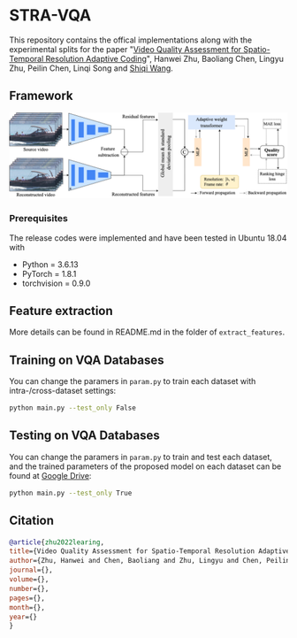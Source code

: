 # STRA-VQA
This repository contains the offical implementations along with the experimental splits for the paper "[Video Quality Assessment for Spatio-Temporal Resolution Adaptive Coding](https://ieeexplore.ieee.org/document/****)", Hanwei Zhu, Baoliang Chen, Lingyu Zhu, Peilin Chen, Linqi Song and [Shiqi Wang](https://www.cs.cityu.edu.hk/~shiqwang/).


## Framework
![framework](./images/framework.png)

### Prerequisites
The release codes were implemented and have been tested in Ubuntu 18.04 with
- Python = 3.6.13
- PyTorch = 1.8.1
- torchvision = 0.9.0 

## Feature extraction
More details can be found in README.md in the folder of `extract_features`.

## Training on VQA Databases
You can change the paramers in `param.py` to train each dataset with intra-/cross-dataset settings:
```bash
python main.py --test_only False
```

## Testing on VQA Databases
You can change the paramers in `param.py` to train and test each dataset, and the trained parameters of the proposed model on each dataset can be found at [Google Drive](https://drive.google.com/drive/folders/1BM3KVvBWTPFI0OKlEJLS-yRzhXqioY34?usp=sharing): 
```bash
python main.py --test_only True
```


## Citation
```bibtex
@article{zhu2022learing,
title={Video Quality Assessment for Spatio-Temporal Resolution Adaptive Coding},
author={Zhu, Hanwei and Chen, Baoliang and Zhu, Lingyu and Chen, Peilin and Song, Lingqi and Wang, Shiqi},
journal={},
volume={},
number={},
pages={},
month={},
year={}
}
